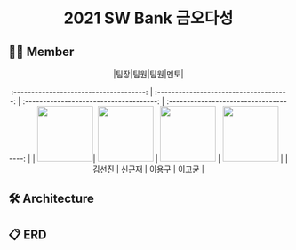 

# <div align="center"> 2021 SW Bank 금오다성 </center>

 </div>

## 🧑‍💻 Member
<div align="center">
|팀장|팀원|팀원|멘토|
 
  :-------------------------------------: | :-------------------------------------: | :-------------------------------------: | :-------------------------------------: |
| [<img src="" width="100">](https://github.com/)| [<img src="" width="100">](https://github.com/) | [<img src="" width="100">](https://github.com/) | [<img src="" width="100">](https://github.com/) |
| 김선진 | 신근재 | 이용구 | 이고균 |

</div>

## 🛠 Architecture


## 📋 ERD


<br>
